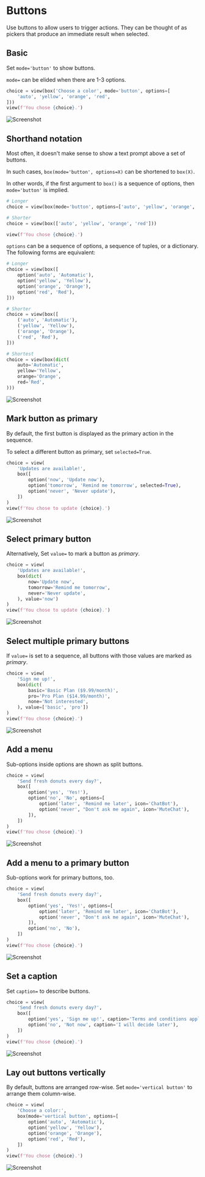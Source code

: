# Buttons

Use buttons to allow users to trigger actions.
They can be thought of as pickers that produce an immediate result when selected.

## Basic

Set `mode='button'` to show buttons.

`mode=` can be elided when there are 1-3 options.


```py
choice = view(box('Choose a color', mode='button', options=[
    'auto', 'yellow', 'orange', 'red',
]))
view(f'You chose {choice}.')
```


![Screenshot](assets/screenshots/buttons_basic.png)


## Shorthand notation

Most often, it doesn't make sense to show a text prompt above a set of buttons.

In such cases, `box(mode='button', options=X)` can be shortened to `box(X)`.

In other words, if the first argument to `box()` is a sequence of options, then `mode='button'` is implied.


```py
# Longer
choice = view(box(mode='button', options=['auto', 'yellow', 'orange', 'red']))

# Shorter
choice = view(box(['auto', 'yellow', 'orange', 'red']))

view(f'You chose {choice}.')
```


`options` can be a sequence of options, a sequence of tuples, or a dictionary. The following forms are equivalent:


```py
# Longer
choice = view(box([
    option('auto', 'Automatic'),
    option('yellow', 'Yellow'),
    option('orange', 'Orange'),
    option('red', 'Red'),
]))

# Shorter
choice = view(box([
    ('auto', 'Automatic'),
    ('yellow', 'Yellow'),
    ('orange', 'Orange'),
    ('red', 'Red'),
]))

# Shortest
choice = view(box(dict(
    auto='Automatic',
    yellow='Yellow',
    orange='Orange',
    red='Red',
)))
```


![Screenshot](assets/screenshots/buttons_shorthand.png)


## Mark button as primary

By default, the first button is displayed as the primary action in the sequence.

To select a different button as primary, set `selected=True`.


```py
choice = view(
    'Updates are available!',
    box([
        option('now', 'Update now'),
        option('tomorrow', 'Remind me tomorrow', selected=True),
        option('never', 'Never update'),
    ])
)
view(f'You chose to update {choice}.')
```


![Screenshot](assets/screenshots/buttons_selected.png)


## Select primary button

Alternatively, Set `value=` to mark a button as *primary*.


```py
choice = view(
    'Updates are available!',
    box(dict(
        now='Update now',
        tomorrow='Remind me tomorrow',
        never='Never update',
    ), value='now')
)
view(f'You chose to update {choice}.')
```


![Screenshot](assets/screenshots/buttons_value.png)


## Select multiple primary buttons

If `value=` is set to a sequence, all buttons with those values are marked as *primary*.


```py
choice = view(
    'Sign me up!',
    box(dict(
        basic='Basic Plan ($9.99/month)',
        pro='Pro Plan ($14.99/month)',
        none='Not interested',
    ), value=['basic', 'pro'])
)
view(f'You chose {choice}.')
```


![Screenshot](assets/screenshots/buttons_values.png)


## Add a menu

Sub-options inside options are shown as split buttons.


```py
choice = view(
    'Send fresh donuts every day?',
    box([
        option('yes', 'Yes!'),
        option('no', 'No', options=[
            option('later', 'Remind me later', icon='ChatBot'),
            option('never', "Don't ask me again", icon='MuteChat'),
        ]),
    ])
)
view(f'You chose {choice}.')
```


![Screenshot](assets/screenshots/buttons_split.png)


## Add a menu to a primary button

Sub-options work for primary buttons, too.


```py
choice = view(
    'Send fresh donuts every day?',
    box([
        option('yes', 'Yes!', options=[
            option('later', 'Remind me later', icon='ChatBot'),
            option('never', "Don't ask me again", icon='MuteChat'),
        ]),
        option('no', 'No'),
    ])
)
view(f'You chose {choice}.')
```


![Screenshot](assets/screenshots/buttons_selected_split.png)


## Set a caption

Set `caption=` to describe buttons.


```py
choice = view(
    'Send fresh donuts every day?',
    box([
        option('yes', 'Sign me up!', caption='Terms and conditions apply'),
        option('no', 'Not now', caption='I will decide later'),
    ])
)
view(f'You chose {choice}.')
```


![Screenshot](assets/screenshots/buttons_caption.png)


## Lay out buttons vertically

By default, buttons are arranged row-wise. Set `mode='vertical button'` to arrange them column-wise.


```py
choice = view(
    'Choose a color:',
    box(mode='vertical button', options=[
        option('auto', 'Automatic'),
        option('yellow', 'Yellow'),
        option('orange', 'Orange'),
        option('red', 'Red'),
    ])
)
view(f'You chose {choice}.')
```


![Screenshot](assets/screenshots/buttons_layout.png)
